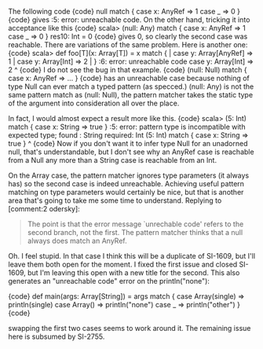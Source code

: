 The following code 
{code}
   null match { case x: AnyRef => 1 case _ => 0 }
{code}
gives <console>:5: error: unreachable code. On the other hand, tricking it into acceptance like this
{code}
   scala> (null: Any) match { case x: AnyRef => 1 case _ => 0 }
   res10: Int = 0
{code}
gives 0, so clearly the second case was reachable. 
There are variations of the same problem. Here is another one:
{code}
scala> def foo[T](x: Array[T]) = x match {
     |   case y: Array[AnyRef] => 1
     |   case y: Array[Int] => 2
     | }
<console>:6: error: unreachable code
         case y: Array[Int] => 2
                               ^
{code}
I do not see the bug in that example.
{code}
(null: Null) match { case x: AnyRef => ... } 
{code}
has an unreachable case because nothing of type Null can ever match a typed pattern (as specced.) (null: Any) is not the same pattern match as (null: Null), the pattern matcher takes the static type of the argument into consideration all over the place.

In fact, I would almost expect a result more like this.
{code}
scala> (5: Int) match { case x: String => true }
<console>:5: error: pattern type is incompatible with expected type;
 found   : String
 required: Int
       (5: Int) match { case x: String => true }
                                ^
{code}
Now if you don't want it to infer type Null for an unadorned null, that's understandable, but I don't see why an AnyRef case is reachable from a Null any more than a String case is reachable from an Int.

On the Array case, the pattern matcher ignores type parameters (it always has) so the second case is indeed unreachable.  Achieving useful pattern matching on type parameters would certainly be nice, but that is another area that's going to take me some time to understand.
Replying to [comment:2 odersky]:
> The point is that the error message `unrechable code' refers to the second branch, not the first. The pattern matcher thinks that a null always does match an AnyRef.

Oh.  I feel stupid.  In that case I think this will be a duplicate of SI-1609, but I'll leave them both open for the moment.
I fixed the first issue and closed SI-1609, but I'm leaving this open with a new title for the second.
This also generates an "unreachable code" error on the println("none"):

{code}
  def main(args: Array[String]) = args match {
    case Array(single) => println(single)
    case Array() => println("none")
    case _ => println("other")
  }
{code}

swapping the first two cases seems to work around it.
The remaining issue here is subsumed by SI-2755.
